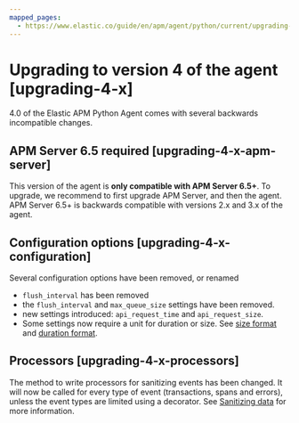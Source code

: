 ```yaml
---
mapped_pages:
  - https://www.elastic.co/guide/en/apm/agent/python/current/upgrading-4-x.html
---
```


# Upgrading to version 4 of the agent [upgrading-4-x]

4.0 of the Elastic APM Python Agent comes with several backwards incompatible changes.

## APM Server 6.5 required [upgrading-4-x-apm-server]

This version of the agent is **only compatible with APM Server 6.5+**. To upgrade, we recommend to first upgrade APM Server, and then the agent. APM Server 6.5+ is backwards compatible with versions 2.x and 3.x of the agent.


## Configuration options [upgrading-4-x-configuration]

Several configuration options have been removed, or renamed

* `flush_interval` has been removed
* the `flush_interval` and `max_queue_size` settings have been removed.
* new settings introduced: `api_request_time` and `api_request_size`.
* Some settings now require a unit for duration or size. See [size format](configuration.md#config-format-size) and [duration format](configuration.md#config-format-duration).


## Processors [upgrading-4-x-processors]

The method to write processors for sanitizing events has been changed. It will now be called for every type of event (transactions, spans and errors), unless the event types are limited using a decorator. See [Sanitizing data](sanitizing-data.md) for more information.


